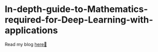 # In-depth-guide-to-Mathematics-required-for-Deep-Learning-with-applications

Read my blog [here🙏](https://maestro1011.blogspot.com/2020/08/in-depth-guide-to-mathematics-required.html) 

